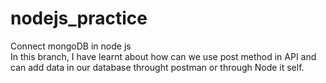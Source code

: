 # nodejs_practice
Connect mongoDB in node js<br>
In this branch, I have learnt about how can we use post method in API and can add data in our database throught postman or through Node it self.
